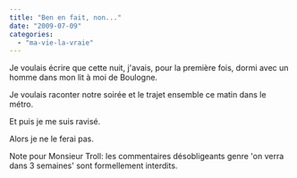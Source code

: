 ```yaml
---
title: "Ben en fait, non..."
date: "2009-07-09"
categories: 
  - "ma-vie-la-vraie"
---
```


Je voulais écrire que cette nuit, j'avais, pour la première fois, dormi avec un homme dans mon lit à moi de Boulogne.

Je voulais raconter notre soirée et le trajet ensemble ce matin dans le métro.

Et puis je me suis ravisé.

Alors je ne le ferai pas.

Note pour Monsieur Troll: les commentaires désobligeants genre 'on verra dans 3 semaines' sont formellement interdits.
